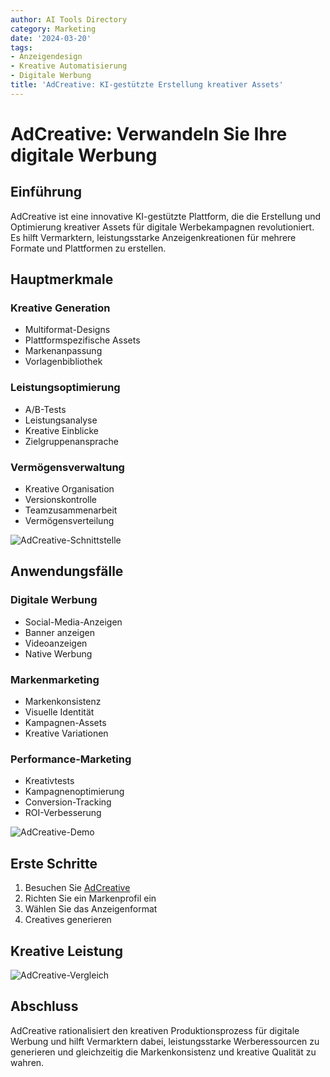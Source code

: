 ```yaml
---
author: AI Tools Directory
category: Marketing
date: '2024-03-20'
tags:
- Anzeigendesign
- Kreative Automatisierung
- Digitale Werbung
title: 'AdCreative: KI-gestützte Erstellung kreativer Assets'
---
```


# AdCreative: Verwandeln Sie Ihre digitale Werbung

## Einführung

AdCreative ist eine innovative KI-gestützte Plattform, die die Erstellung und Optimierung kreativer Assets für digitale Werbekampagnen revolutioniert. Es hilft Vermarktern, leistungsstarke Anzeigenkreationen für mehrere Formate und Plattformen zu erstellen.

## Hauptmerkmale

### Kreative Generation
- Multiformat-Designs
- Plattformspezifische Assets
- Markenanpassung
- Vorlagenbibliothek

### Leistungsoptimierung
- A/B-Tests
- Leistungsanalyse
- Kreative Einblicke
- Zielgruppenansprache

### Vermögensverwaltung
- Kreative Organisation
- Versionskontrolle
- Teamzusammenarbeit
- Vermögensverteilung

![AdCreative-Schnittstelle](/imgs/adcreative/interface.jpg)

## Anwendungsfälle

### Digitale Werbung
- Social-Media-Anzeigen
- Banner anzeigen
- Videoanzeigen
- Native Werbung

### Markenmarketing
- Markenkonsistenz
- Visuelle Identität
- Kampagnen-Assets
- Kreative Variationen

### Performance-Marketing
- Kreativtests
- Kampagnenoptimierung
- Conversion-Tracking
- ROI-Verbesserung

![AdCreative-Demo](/imgs/adcreative/demo.jpg)

## Erste Schritte

1. Besuchen Sie [AdCreative](https://adcreative.ai)
2. Richten Sie ein Markenprofil ein
3. Wählen Sie das Anzeigenformat
4. Creatives generieren

## Kreative Leistung

![AdCreative-Vergleich](/imgs/adcreative/comparison.jpg)

## Abschluss

AdCreative rationalisiert den kreativen Produktionsprozess für digitale Werbung und hilft Vermarktern dabei, leistungsstarke Werberessourcen zu generieren und gleichzeitig die Markenkonsistenz und kreative Qualität zu wahren.